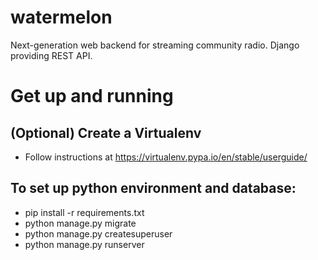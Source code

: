 # watermelon
Next-generation web backend for streaming community radio.  Django providing REST API.

# Get up and running
## (Optional) Create a Virtualenv
* Follow instructions at https://virtualenv.pypa.io/en/stable/userguide/

## To set up python environment and database:
* pip install -r requirements.txt
* python manage.py migrate
* python manage.py createsuperuser
* python manage.py runserver